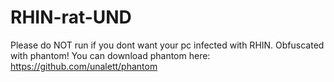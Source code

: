 # RHIN-rat-UND
Please do NOT run if you dont want your pc infected with RHIN.
Obfuscated with phantom!
You can download phantom here: https://github.com/unalett/phantom
